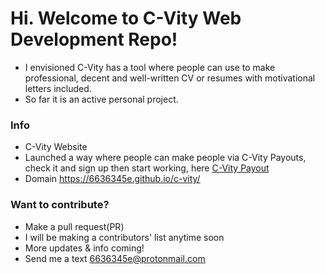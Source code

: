 # Hi. Welcome to C-Vity Web Development Repo!
- I envisioned C-Vity has a tool where people can use to make professional, decent and well-written CV or resumes with motivational letters included.
- So far it is an active personal project.

### Info
 - C-Vity Website
 - Launched a way where people can make people via C-Vity Payouts, check it and sign up then start working, here [C-Vity Payout](https://c-vity.com/payouts)
 - Domain https://6636345e.github.io/c-vity/

### Want to contribute?
- Make a pull request(PR)
- I will be making a contributors' list anytime soon 
- More updates & info coming!
- Send me a text 6636345e@protonmail.com
